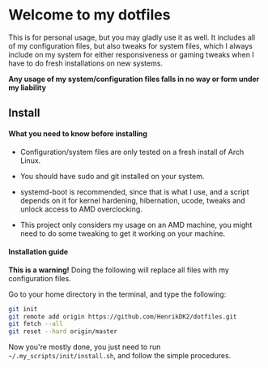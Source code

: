 # Welcome to my dotfiles

This is for personal usage, but you may gladly use it as well. It includes all of my configuration files, but also tweaks for system files, which I always include on my system for either responsiveness or gaming tweaks when I have to do fresh installations on new systems.

**Any usage of my system/configuration files falls in no way or form under my liability**

## Install

#### What you need to know before installing

- Configuration/system files are only tested on a fresh install of Arch Linux.

- You should have sudo and git installed on your system.

- systemd-boot is recommended, since that is what I use, and a script depends on it for kernel hardening, hibernation, ucode, tweaks and unlock access to AMD overclocking.

- This project only considers my usage on an AMD machine, you might need to do some tweaking to get it working on your machine.

#### Installation guide

**This is a warning!** Doing the following will replace all files with my configuration files.

Go to your home directory in the terminal, and type the following:

```bash
git init
git remote add origin https://github.com/HenrikDK2/dotfiles.git
git fetch --all
git reset --hard origin/master
```

Now you're mostly done, you just need to run `~/.my_scripts/init/install.sh`, and follow the simple procedures.
